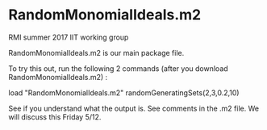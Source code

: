 # RandomMonomialIdeals.m2
RMI summer 2017 IIT working group

RandomMonomialIdeals.m2 is our main package file.

To try this out, run the following 2 commands (after you download RandomMonomialIdeals.m2) : 

load "RandomMonomialIdeals.m2"
randomGeneratingSets(2,3,0.2,10)      

See if you understand what the output is. See comments in the .m2 file. We will discuss this Friday 5/12. 

